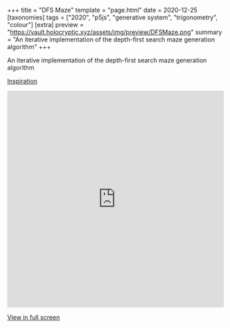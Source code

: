 +++
title = "DFS Maze"
template = "page.html"
date = 2020-12-25
[taxonomies]
tags = ["2020", "p5js", "generative system", "trigonometry", "colour"]
[extra]
preview = "https://vault.holocryptic.xyz/assets/img/preview/DFSMaze.png"
summary = "An iterative implementation of the depth-first search maze generation algorithm"
+++

An iterative implementation of the depth-first search maze generation algorithm

<a target=_blank href="https://en.wikipedia.org/wiki/Maze_generation_algorithm#Recursive_backtracker">Inspiration</a>

<embed
type="text/html"
src="https://vault.holocryptic.xyz/src/2020/DFSMaze"
width="500"
height="500"
/>

<a target=_blank href="https://vault.holocryptic.xyz/src/2020/DFSMaze">View in full screen</a>
